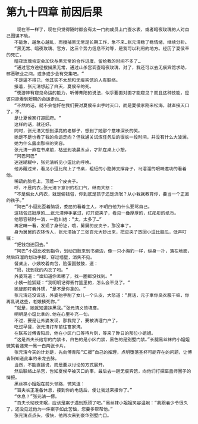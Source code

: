 # 第九十四章 前因后果
        现在不一样了，现在只觉得随时都会有太一门的成员上门查水表，或者暗夜玫瑰的人对自己图谋不轨。
       不能急，越急心越乱，而搜捕黑无常是长期工作，急不来…张元清稳了稳情绪，继续分析。
       “黑无常、暗夜玫瑰、官方，这三个势力信息不对等，是我可以利用的地方。经历了夏侯辛的死亡，
       暗夜玫瑰肯定会加快与黑无常的合作进度，留给我的时间不多了…
       “通过官方途径搜捕黑无常，通过止杀宫调查暗夜玫瑰，对了，我还可以去无痕宾馆求助，邪恶职业之间，或多或少会有交集吧。“
       不是逼不得已，他其实不太想和无痕宾馆的人有联络。
       接着，张元清想起了白天，夏侯辛的死。
       “夜游神有窥见命运的能力，听傅青阳的说法，似乎要面对面才能窥见？而且这种技能，应该只能看到短期的命运走向……
       “不然的话，就不会恰好在我们要对夏侯辛出手时灭口，而是夏侯家刚来松海，就直接灭口了，不，
       是让夏侯家打道回府。“
       这样的话，就还好。
       同时，张元清又想到漂亮的老梆子，想到了她那个意味深长的笑。
       她是不是也看了我的命运走向？但我通关试炼任务后的很长一段时间，并没有什么大波澜。
       她为什么露出那样的笑容。
       张元清一直在书桌前，枯坐到凌晨五点，才趴在桌上小憩。
       “阿巴阿巴“
       迷迷糊糊中，张元清听见小逗比的呼唤。
       他苏醒过来，看见小逗比爬上了书桌，粗短的小胳膊支撑身子，乌溜溜的眼睛邀功的看着他。
       稀疏的胎毛上，顶着一个皮夹子。
       呼，不是内衣…张元清下意识的松口气，继而大怒：
       “不是偷女人内衣，就是偷钱包，你到底是孩子还是流氓？从小我就教育你，要当一个正直的孩子。”
       “阿巴”小逗比歪着脑袋，委屈的看着主人，不明白他为什么要骂自己。
       这钱包还挺厚的……张元清伸手拿过，打开皮夹子，看见一叠厚厚的，红彤彤的纸币。
       他怒容顿时一消，一脸纠结：“太，太多了…“
       再定睛一看，发现了身份证，哦，舅舅的皮夹子，那没事了。
       身为舅舅的衣钵传人，张元清抽了三张百元大钞出来，把皮夹子放回小逗比脑瓜，低声叮嘱：
       “把钱包还回去。”
       “阿巴”小逗比收到指令，划动四肢来到书桌边，像一只小海豹一样，纵身一扑，落在地面，然后麻溜的划动手脚，穿过墙壁，消失不见。
       餐桌上，小姨咬着肉包，脸蛋圆鼓鼓，道：
       “妈，找到我的内衣了吗。“
       外婆骂道：“谁知道你丢哪了，找一圈都没找到。“
       小姨一脸狐疑：“我明明记得丢竹篮里的，怎么会不见了。“
       她旋即盯着外甥，“是不是你拿的。“
       张元清还没说话，外婆抬手削了女儿一个头皮，大怒道：“屁话，元子拿你臭衣服干嘛，你再乱说这些，老娘揍死你。”
       “就是，她就知道抹黑我。”张元清义愤填膺。
       明明是小逗比拿的.他在心里补充一句。
       不过，要是让外婆发现，那我完了，要被清理门户了。
       吃过早餐，张元清打车前往富家湾。
       在联系过傅青阳后，他在小区门口等待片刻，等来了昨日的那位小姐姐。
       “这是百夫长给您的门禁卡，白色的是小区门禁，黑色的是别墅门禁。”长腿黑丝袜的小姐姐微笑着递来一黑一白两张卡片。
       张元清今天的计划是，先向傅青阳“汇报”自己的推理，点明堕落圣杯可能存在的问题，让傅青阳知道此事的来龙去脉。
       当然，不能直接说，而是要以讨论的方式展开。
       然后联络止杀宫，告知夏侯辛被灭口的事，最后去一趟无痕宾馆，向他们打探巫蛊师圈子的情报。
       黑丝袜小姐姐在前头领路，微笑道：
       “百夫长正准备休息，接到你的电话后，便让我过来接你了。”
       “休息？”张元清一愣。
       “百夫长彻夜未眠，应该是案子遇到瓶颈了吧。”黑丝袜小姐姐笑容温婉：“我跟着少爷很久了，还没见过他为一件案子如此苦恼，您要多帮帮他。”
       张元清点点头，很快，他再次来到豪华别墅门口。